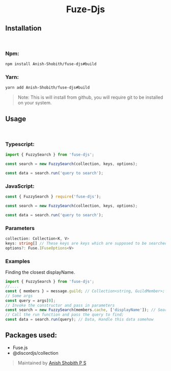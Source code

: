 # <center> Fuze-Djs </center>

## Installation
<br>

### Npm:
```bash
npm install Anish-Shobith/fuse-djs#build
```
### Yarn:
```bash
yarn add Anish-Shobith/fuse-djs#build
```

> Note: This is will install from github, you will require git to be installed on your system.

## Usage
<br>

### Typescript:
```ts
import { FuzzySearch } from 'fuse-djs';

const search = new FuzzySearch(collection, keys, options);

const data = search.run('query to search');
```

### JavaScript:

```js
const { FuzzySearch } require('fuse-djs');

const search = new FuzzySearch(collection, keys, options);

const data = search.run('query to search');
```

### Parameters

```ts
collection: Collection<K, V>
keys: string[] // These keys are keys which are supposed to be searched.
options?: Fuse.IFuseOptions<V>
```
### Examples 

Finding the closest displayName.
```ts
import { FuzzySearch } from 'fuse-djs';
//....
const { members } = message.guild; // Collection<string, GuildMember>;
// Some args 
const query = args[0];
// Invoke the constructor and pass in parameters
const search = new FuzzySearch(members.cache, ['displayName']); // Searchs through displayName property
// Call the run function and pass the query to find;
const data = search.run(query); // Data, Handle this data somehow 
```


## Packages used:
 - Fuse.js
 - @discordjs/collection

> Maintained by [Anish Shobith P S](https://github.com/Anish-Shobith)
